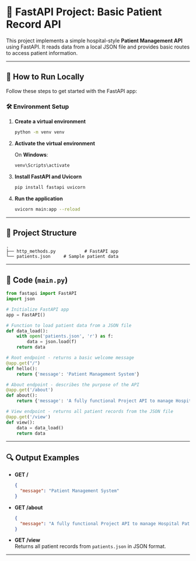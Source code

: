 # 🏥 FastAPI Project: Basic Patient Record API

This project implements a simple hospital-style **Patient Management API** using FastAPI. It reads data from a local JSON file and provides basic routes to access patient information.

---

## 🚀 How to Run Locally

Follow these steps to get started with the FastAPI app:

### 🛠️ Environment Setup

1. **Create a virtual environment**
   ```bash
   python -m venv venv
   ```

2. **Activate the virtual environment**

   On **Windows**:
   ```bash
   venv\Scripts\activate
   ```

3. **Install FastAPI and Uvicorn**
   ```bash
   pip install fastapi uvicorn
   ```

4. **Run the application**
   ```bash
   uvicorn main:app --reload
   ```

---

## 📂 Project Structure

```
.
├── http_methods.py           # FastAPI app
└── patients.json     # Sample patient data
```

---

## 📄 Code (`main.py`)

```python
from fastapi import FastAPI
import json

# Initialize FastAPI app
app = FastAPI()

# Function to load patient data from a JSON file
def data_load():
    with open('patients.json', 'r') as f:
        data = json.load(f)
    return data

# Root endpoint - returns a basic welcome message
@app.get("/")
def hello():
    return {'message': 'Patient Management System'}

# About endpoint - describes the purpose of the API
@app.get('/about')
def about():
    return {'message': 'A fully functional Project API to manage Hospital Patient Records'}

# View endpoint - returns all patient records from the JSON file
@app.get('/view')
def view():
    data = data_load()
    return data
```

---

## 🔍 Output Examples

- **GET /**  
  ```json
  {
    "message": "Patient Management System"
  }
  ```

- **GET /about**  
  ```json
  {
    "message": "A fully functional Project API to manage Hospital Patient Records"
  }
  ```

- **GET /view**  
  Returns all patient records from `patients.json` in JSON format.

---
